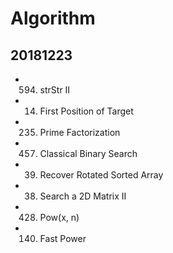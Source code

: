 # Algorithm

## 20181223

* 594. strStr II
* 14. First Position of Target
* 235. Prime Factorization
* 457. Classical Binary Search
* 39. Recover Rotated Sorted Array
* 38. Search a 2D Matrix II
* 428. Pow(x, n)
* 140. Fast Power
